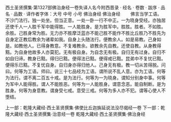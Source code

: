 西土圣贤撰集·第1327部佛治身经一卷失译人名今附西晋录
· 经名 · 卷数 · 跋序
· 品名 · 品数 · 译作者字体：大号 中号 小号
佛治身经
佛治身经
　　佛言当学工语。不沙门法行。独一处坐。但当正意。一处一卧一行不中正。一为晓身受经。亦独居还使千人一人胜千军中能得胜。一人能胜身。是为胜军中。胜胜。胜者。不如胜。余胜。己胜身常为胜。无力亦不胜摩泛蓝亦不能己胜不能作不胜比丘胜乃不胜先为自身定正教后教余为诸辈如我。自身上头随法行。便教余人。如是易教。己身如是。如教他人。已得身教意。不复难教余。欲教余先自教。还使自教。从身教得黠。为自身他故多人亦莫犯。无有极自身。为自念无有极。自归无有过身。自归不如自归谛。教身已黠。得归已黠。便得法已黠。便得戒已黠。昆弟中不复忧已黠。便得乐已黠。不复忧自身。自归身亦得归他人。己身无有极。教一切从苦得脱。问曰。何等为工语。师曰。说三十七品经为工语。谓所说不乱人意。亦为工语。何等为法行。谓不离二百五十戒。是为法行。何等为一为晓身。谓知分别身中事。何等为军中人能得胜。谓人不能胜恶。何等为一人能胜身。谓意念恶。能自制断。是为胜身。何等为身意教。谓身受七戒。意受三戒。何等为多人亦不犯。谓等心使人不堕结。

上一部：乾隆大藏经·西土圣贤撰集·佛使比丘迦旃延说法没尽偈经一卷
下一部：乾隆大藏经·西土圣贤撰集·治意经一卷
乾隆大藏经·西土圣贤撰集·佛治身经